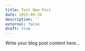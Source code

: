```yaml
---
title: Test New Post
date: 2025-09-28
description: ''
external: false
draft: true
---
```


Write your blog post content here...
